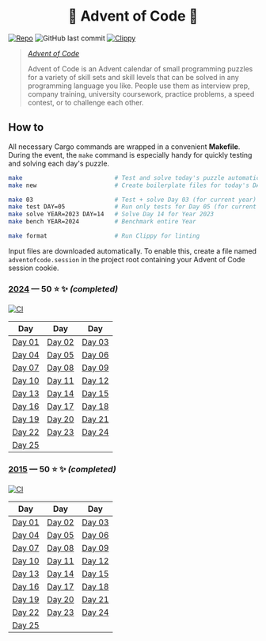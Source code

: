 <h1 align="center">
  🎄 Advent of Code 🎄
</h1>

[![Repo](https://github.com/tonigineer/advent-of-code/actions/workflows/repo.yml/badge.svg)](https://github.com/tonigineer/advent-of-code/actions/workflows/repo.yml) ![GitHub last commit](https://img.shields.io/github/last-commit/tonigineer/advent-of-code) [![Clippy](https://github.com/tonigineer/advent-of-code/actions/workflows/clippy.yml/badge.svg)](https://github.com/tonigineer/advent-of-code/actions/workflows/clippy.yml)

> <cite> [Advent of Code](https://adventofcode.com/)
>
> Advent of Code is an Advent calendar of small programming puzzles for a variety of skill sets and skill levels that can be solved in any programming language you like. People use them as interview prep, company training, university coursework, practice problems, a speed contest, or to challenge each other.</cite>

## How to

All necessary Cargo commands are wrapped in a convenient **Makefile**. During the event, the `make` command is especially handy for quickly testing and solving each day's puzzle.

```bash
make                          # Test and solve today's puzzle automatically
make new                      # Create boilerplate files for today's DAY and YEAR

make 03                       # Test + solve Day 03 (for current year)
make test DAY=05              # Run only tests for Day 05 (for current year)
make solve YEAR=2023 DAY=14   # Solve Day 14 for Year 2023
make bench YEAR=2024          # Benchmark entire Year

make format                   # Run Clippy for linting
```

Input files are downloaded automatically. To enable this, create a file named `adventofcode.session` in the project root containing your Advent of Code session cookie.

### [2024](https://adventofcode.com/2024) — 50 ⭐ ✨ _(completed)_

[![CI](https://github.com/tonigineer/advent-of-code/actions/workflows/aoc2024.yml/badge.svg)](https://github.com/tonigineer/advent-of-code/actions/workflows/aoc2024.yml)

| Day                             | Day                             | Day                             |
| ------------------------------- | ------------------------------- | ------------------------------- |
| [Day 01](src/year2024/day01.rs) | [Day 02](src/year2024/day02.rs) | [Day 03](src/year2024/day03.rs) |
| [Day 04](src/year2024/day04.rs) | [Day 05](src/year2024/day05.rs) | [Day 06](src/year2024/day06.rs) |
| [Day 07](src/year2024/day07.rs) | [Day 08](src/year2024/day08.rs) | [Day 09](src/year2024/day09.rs) |
| [Day 10](src/year2024/day10.rs) | [Day 11](src/year2024/day11.rs) | [Day 12](src/year2024/day12.rs) |
| [Day 13](src/year2024/day13.rs) | [Day 14](src/year2024/day14.rs) | [Day 15](src/year2024/day15.rs) |
| [Day 16](src/year2024/day16.rs) | [Day 17](src/year2024/day17.rs) | [Day 18](src/year2024/day18.rs) |
| [Day 19](src/year2024/day19.rs) | [Day 20](src/year2024/day20.rs) | [Day 21](src/year2024/day21.rs) |
| [Day 22](src/year2024/day22.rs) | [Day 23](src/year2024/day23.rs) | [Day 24](src/year2024/day24.rs) |
| [Day 25](src/year2024/day25.rs) |                                 |                                 |

### [2015](https://adventofcode.com/2015) — 50 ⭐ ✨ _(completed)_

[![CI](https://github.com/tonigineer/advent-of-code/actions/workflows/aoc2015.yml/badge.svg)](https://github.com/tonigineer/advent-of-code/actions/workflows/aoc2015.yml)

| Day                             | Day                             | Day                             |
| ------------------------------- | ------------------------------- | ------------------------------- |
| [Day 01](src/year2015/day01.rs) | [Day 02](src/year2015/day02.rs) | [Day 03](src/year2015/day03.rs) |
| [Day 04](src/year2015/day04.rs) | [Day 05](src/year2015/day05.rs) | [Day 06](src/year2015/day06.rs) |
| [Day 07](src/year2015/day07.rs) | [Day 08](src/year2015/day08.rs) | [Day 09](src/year2015/day09.rs) |
| [Day 10](src/year2015/day10.rs) | [Day 11](src/year2015/day11.rs) | [Day 12](src/year2015/day12.rs) |
| [Day 13](src/year2015/day13.rs) | [Day 14](src/year2015/day14.rs) | [Day 15](src/year2015/day15.rs) |
| [Day 16](src/year2015/day16.rs) | [Day 17](src/year2015/day17.rs) | [Day 18](src/year2015/day18.rs) |
| [Day 19](src/year2015/day19.rs) | [Day 20](src/year2015/day20.rs) | [Day 21](src/year2015/day21.rs) |
| [Day 22](src/year2015/day22.rs) | [Day 23](src/year2015/day23.rs) | [Day 24](src/year2015/day24.rs) |
| [Day 25](src/year2015/day25.rs) |                                 |                                 |
